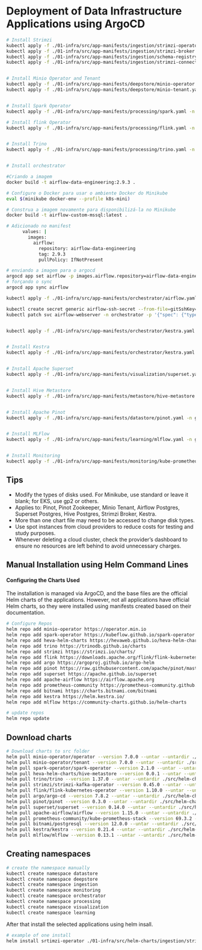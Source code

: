 # Deployment of Data Infrastructure Applications using ArgoCD

```sh
# Install Strimzi
kubectl apply -f ./01-infra/src/app-manifests/ingestion/strimzi-operator.yaml -n gitops
kubectl apply -f ./01-infra/src/app-manifests/ingestion/strimzi-broker.yaml -n gitops
kubectl apply -f ./01-infra/src/app-manifests/ingestion/schema-registry.yaml -n gitops
kubectl apply -f ./01-infra/src/app-manifests/ingestion/strimzi-connect.yaml -n gitops


# Install Minio Operator and Tenant
kubectl apply -f ./01-infra/src/app-manifests/deepstore/minio-operator.yaml -n gitops
kubectl apply -f ./01-infra/src/app-manifests/deepstore/minio-tenant.yaml -n gitops


# Install Spark Operator
kubectl apply -f ./01-infra/src/app-manifests/processing/spark.yaml -n gitops

# Install flink Operator
kubectl apply -f ./01-infra/src/app-manifests/processing/flink.yaml -n gitops


# Install Trino
kubectl apply -f ./01-infra/src/app-manifests/processing/trino.yaml -n gitops


# Install orchestrator

#Criando a imagem
docker build -t airflow-data-engineering:2.9.3 .

# Configure o Docker para usar o ambiente Docker do Minikube
eval $(minikube docker-env --profile k8s-mini)

# Construa a imagem novamente para disponibilizá-la no Minikube
docker build -t airflow-custom-mssql:latest .

# Adicionado no manifest 
      values: |
        images:
          airflow:
            repository: airflow-data-engineering
            tag: 2.9.3
            pullPolicy: IfNotPresent

# enviando a imagem para o argocd
argocd app set airflow -p images.airflow.repository=airflow-data-engineering -p images.airflow.tag=2.9.3 -p images.airflow.pullPolicy=IfNotPresent
# forçando o sync
argocd app sync airflow

kubectl apply -f ./01-infra/src/app-manifests/orchestrator/airflow.yaml -n gitops

kubectl create secret generic airflow-ssh-secret --from-file=gitSshKey=/home/biserdados/.ssh/id_rsa --namespace orchestrator
kubectl patch svc airflow-webserver -n orchestrator -p '{"spec": {"type": "loadBalancer"}}'


kubectl apply -f ./01-infra/src/app-manifests/orchestrator/kestra.yaml -n gitops


# Install Kestra
kubectl apply -f ./01-infra/src/app-manifests/orchestrator/kestra.yaml -n gitops


# Install Apache Superset
kubectl apply -f ./01-infra/src/app-manifests/visualization/superset.yaml -n gitops


# Install Hive Metastore
kubectl apply -f ./01-infra/src/app-manifests/metastore/hive-metastore.yaml -n gitops


# Install Apache Pinot
kubectl apply -f ./01-infra/src/app-manifests/datastore/pinot.yaml -n gitops


# Install MLFlow
kubectl apply -f ./01-infra/src/app-manifests/learning/mlflow.yaml -n gitops


# Install Monitoring
kubectl apply -f ./01-infra/src/app-manifests/monitoring/kube-prometheus.yaml -n gitops
```


## Tips 

* Modify the types of disks used. For Minikube, use standard or leave it blank; for EKS, use gp2 or others.
* Applies to: Pinot, Pinot Zookeeper, Minio Tenant, Airflow Postgres, Superset Postgres, Hive Postgres, Strimzi Broker, Kestra.
* More than one chart file may need to be accessed to change disk types.
* Use spot instances from cloud providers to reduce costs for testing and study purposes.
* Whenever deleting a cloud cluster, check the provider’s dashboard to ensure no resources are left behind to avoid unnecessary charges.


## Manual Installation using Helm Command Lines

#### Configuring the Charts Used

The installation is managed via ArgoCD, and the base files are the official Helm charts of the applications. However, not all applications have official Helm charts, so they were installed using manifests created based on their documentation.


```sh
# Configure Repos
helm repo add minio-operator https://operator.min.io
helm repo add spark-operator https://kubeflow.github.io/spark-operator
helm repo add heva-helm-charts https://hevaweb.github.io/heva-helm-charts/
helm repo add trino https://trinodb.github.io/charts
helm repo add strimzi https://strimzi.io/charts/
helm repo add flink https://downloads.apache.org/flink/flink-kubernetes-operator-1.10.0/
helm repo add argo https://argoproj.github.io/argo-helm
helm repo add pinot https://raw.githubusercontent.com/apache/pinot/master/helm
helm repo add superset https://apache.github.io/superset
helm repo add apache-airflow https://airflow.apache.org
helm repo add prometheus-community https://prometheus-community.github.io/helm-charts
helm repo add bitnami https://charts.bitnami.com/bitnami
helm repo add kestra https://helm.kestra.io/
helm repo add mlflow https://community-charts.github.io/helm-charts

# update repos
helm repo update
```

## Download charts

```sh
# Download charts to src folder
helm pull minio-operator/operator --version 7.0.0 --untar --untardir ./src/helm-charts/deepstore
helm pull minio-operator/tenant --version 7.0.0 --untar --untardir ./src/helm-charts/deepstore
helm pull spark-operator/spark-operator --version 2.1.0 --untar --untardir ./src/helm-charts/processing
helm pull heva-helm-charts/hive-metastore --version 0.0.1 --untar --untardir ./src/helm-charts/deepstore
helm pull trino/trino --version 1.37.0 --untar --untardir ./src/helm-charts/processing
helm pull strimzi/strimzi-kafka-operator --version 0.45.0 --untar --untardir ./src/helm-charts/ingestion
helm pull flink/flink-kubernetes-operator --version 1.10.0 --untar --untardir ./src/helm-charts/processing
helm pull argo/argo-cd --version 7.8.2 --untar --untardir ./src/helm-charts/gitops
helm pull pinot/pinot --version 0.3.0 --untar --untardir ./src/helm-charts/datastore
helm pull superset/superset --version 0.14.0 --untar --untardir ./src/helm-charts/visualization
helm pull apache-airflow/airflow --version 1.15.0 --untar --untardir ./src/helm-charts/orchestrator
helm pull prometheus-community/kube-prometheus-stack --version 69.3.2 --untar --untardir ./src/helm-charts/monitoring
helm pull bitnami/postgresql --version 12.0.0 --untar --untardir ./src/helm-charts/deepstore
helm pull kestra/kestra --version 0.21.4 --untar --untardir ./src/helm-charts/orchestrator
helm pull mlflow/mlflow --version 0.13.1 --untar --untardir ./src/helm-charts/learning
```


## Creating namespaces

```sh
# create the namespace manually
kubectl create namespace datastore
kubectl create namespace deepstore
kubectl create namespace ingestion
kubectl create namespace monitoring
kubectl create namespace orchestrator
kubectl create namespace processing
kubectl create namespace visualization
kubectl create namespace learning
```

After that install the selected applications using helm insall.

```sh
# example of one install
helm install srtimzi-operator ./01-infra/src/helm-charts/ingestion/strimzi-kafka-operator -f ./01-infra/src/helm-charts/ingestion/strimzi-kafka-operator/values.yaml -n ingestion
```

